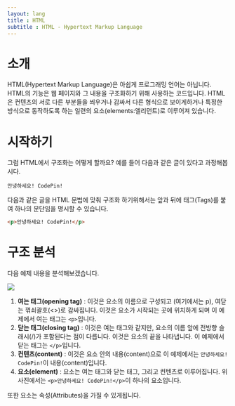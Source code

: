 ```yaml
---
layout: lang
title : HTML
subtitle : HTML - Hypertext Markup Language
---
```


# 소개
HTML(Hypertext Markup Language)은 아쉽게 프로그래밍 언어는 아닙니다. HTML의 기능은 웹 페이지와 그 내용을 구조화하기 위해 사용하는 코드입니다. HTML은 컨텐츠의 서로 다른 부분들을 씌우거나 감싸서 다른 형식으로 보이게하거나 특정한 방식으로 동작하도록 하는 일련의 요소(elements:엘리먼트)로 이루어져 있습니다.

# 시작하기
그럼 HTML에서 구조화는 어떻게 할까요? 예를 들어 다음과 같은 글이 있다고 과정해봅시다.
```
안녕하세요! CodePin!
```
다음과 같은 글을 HTML 문법에 맞춰 구조화 하기위해서는 앞과 뒤에 태그(Tags)를 붙여 하나의 문단임을 명시할 수 있습니다.
```html
<p>안녕하세요! CodePin!</p>
```

# 구조 분석
다음 예제 내용을 분석해보겠습니다.

![](https://developer.wade.pw/assets/contents/htmlstructure.png)

1. **여는 태그(opening tag)** : 이것은 요소의 이름으로 구성되고 (여기에서는 p), 여닫는 꺾쇠괄호(<>)로 감싸집니다. 이것은 요소가 시작되는 곳에 위치하게 되며 이 예제에서 여는 태그는 `<p>`입니다.
2. **닫는 태그(closing tag)** : 이것은 여는 태그와 같지만, 요소의 이름 앞에 전방향 슬래시(/)가 포함된다는 점이 다릅니다. 이것은 요소의 끝을 나타냅니다. 이 예제에서 닫는 태그는 `</p>`입니다.
3. **컨텐츠(content)** : 이것은 요소 안의 내용(content)으로 이 예제에서는 `안녕하세요! CodePin!`이 내용(content)입니다.
4. **요소(element)** : 요소는 여는 태그와 닫는 태그, 그리고 컨텐츠로 이루어집니다. 위 사진에서는 `<p>안녕하세요! CodePin!</p>`이 하나의 요소입니다.

또한 요소는 속성(Attributes)을 가질 수 있게됩니다.
